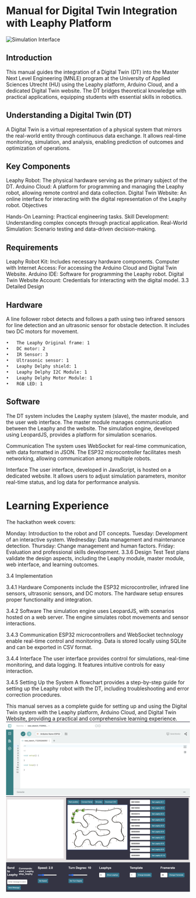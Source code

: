
# Manual for Digital Twin Integration with Leaphy Platform
![Simulation Interface](https://github.com/Basie147/Scratch_Leaphy/blob/main/Readme/leaphy-robots_orig.png)

## Introduction

This manual guides the integration of a Digital Twin (DT) into the Master Next Level Engineering (MNLE) program at the University of Applied Sciences Utrecht (HU) using the Leaphy platform, Arduino Cloud, and a dedicated Digital Twin website. The DT bridges theoretical knowledge with practical applications, equipping students with essential skills in robotics.

## Understanding a Digital Twin (DT)

A Digital Twin is a virtual representation of a physical system that mirrors the real-world entity through continuous data exchange. It allows real-time monitoring, simulation, and analysis, enabling prediction of outcomes and optimization of operations.

## Key Components

Leaphy Robot: The physical hardware serving as the primary subject of the DT.
Arduino Cloud: A platform for programming and managing the Leaphy robot, allowing remote control and data collection.
Digital Twin Website: An online interface for interacting with the digital representation of the Leaphy robot.
Objectives

Hands-On Learning: Practical engineering tasks.
Skill Development: Understanding complex concepts through practical application.
Real-World Simulation: Scenario testing and data-driven decision-making.

## Requirements

Leaphy Robot Kit: Includes necessary hardware components.
Computer with Internet Access: For accessing the Arduino Cloud and Digital Twin Website.
Arduino IDE: Software for programming the Leaphy robot.
Digital Twin Website Account: Credentials for interacting with the digital model.
3.3 Detailed Design

## Hardware
A line follower robot detects and follows a path using two infrared sensors for line detection and an ultrasonic sensor for obstacle detection. It includes two DC motors for movement.

    •	The Leaphy Original frame: 1
    •	DC motor: 2
    •	IR Sensor: 3
    •	Ultrasonic sensor: 1
    •	Leaphy Delphy shield: 1
    •	Leaphy Delphy I2C Module: 1
    •	Leaphy Delphy Motor Module: 1
    •	RGB LED: 1

## Software
The DT system includes the Leaphy system (slave), the master module, and the user web interface. The master module manages communication between the Leaphy and the website. The simulation engine, developed using LeopardJS, provides a platform for simulation scenarios.

Communication
The system uses WebSocket for real-time communication, with data formatted in JSON. The ESP32 microcontroller facilitates mesh networking, allowing communication among multiple robots.

Interface
The user interface, developed in JavaScript, is hosted on a dedicated website. It allows users to adjust simulation parameters, monitor real-time status, and log data for performance analysis.

# Learning Experience
The hackathon week covers:

Monday: Introduction to the robot and DT concepts.
Tuesday: Development of an interactive system.
Wednesday: Data management and maintenance detection.
Thursday: Change management and human factors.
Friday: Evaluation and professional skills development.
3.3.6 Design Test
Test plans validate the design aspects, including the Leaphy module, master module, web interface, and learning outcomes.

3.4 Implementation

3.4.1 Hardware
Components include the ESP32 microcontroller, infrared line sensors, ultrasonic sensors, and DC motors. The hardware setup ensures proper functionality and integration.

3.4.2 Software
The simulation engine uses LeopardJS, with scenarios hosted on a web server. The engine simulates robot movements and sensor interactions.

3.4.3 Communication
ESP32 microcontrollers and WebSocket technology enable real-time control and monitoring. Data is stored locally using SQLite and can be exported in CSV format.

3.4.4 Interface
The user interface provides control for simulations, real-time monitoring, and data logging. It features intuitive controls for easy interaction.

3.4.5 Setting Up the System
A flowchart provides a step-by-step guide for setting up the Leaphy robot with the DT, including troubleshooting and error correction procedures.

This manual serves as a complete guide for setting up and using the Digital Twin system with the Leaphy platform, Arduino Cloud, and Digital Twin Website, providing a practical and comprehensive learning experience.
  ![Simulation Interface](https://github.com/Basie147/Scratch_Leaphy/blob/main/Readme/ArduinoCloud.png)
  ![Simulation Interface](https://github.com/Basie147/Scratch_Leaphy/blob/main/Readme/DigitalTwin.png)
  






